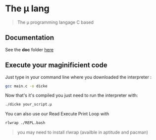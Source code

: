 # The µ lang

> The µ programming langage C based  

## Documentation

See the **doc** folder [here](./doc)  

## Execute your maginificient code
Just type in your command line where you downloaded the interpreter :  
```bash
gcc main.c -o dicke
```    
Now that's it's compiled you just need to run the interpreter with:  
```bash
./dicke your_script.µ
```
You can also use our Read Execute Print Loop with
```bash
rlwrap ./REPL.bash
```
> you may need to install rlwrap (availble in aptitude and pacman)
